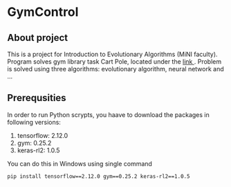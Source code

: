 # GymControl

## About project

This is a project for Introduction to Evolutionary Algorithms (MiNI faculty). Program solves gym library task Cart Pole, located under the <a href="https://www.gymlibrary.dev/environments/classic_control/cart_pole/"> link </a>. Problem is solved using three algorithms: evolutionary algorithm, neural network and ...

## Prerequsities
In order to run Python scrypts, you haave to download the packages in following versions:
1. tensorflow: 2.12.0
2. gym: 0.25.2
3. keras-rl2: 1.0.5

You can do this in Windows using single command

```bash
pip install tensorflow==2.12.0 gym==0.25.2 keras-rl2==1.0.5
```
